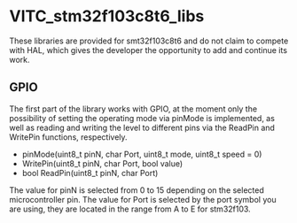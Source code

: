 # VITC_stm32f103c8t6_libs
These libraries are provided for smt32f103c8t6 and do not claim to compete with HAL, which gives the developer the opportunity to add and continue its work.

## GPIO
The first part of the library works with GPIO, at the moment only the possibility of setting the operating mode via pinMode is implemented, as well as reading and writing the level to different pins via the ReadPin and WritePin functions, respectively.
- pinMode(uint8_t pinN, char Port, uint8_t mode, uint8_t speed = 0)
- WritePin(uint8_t pinN, char Port, bool value)
- bool ReadPin(uint8_t pinN, char Port)

The value for pinN is selected from 0 to 15 depending on the selected microcontroller pin. The value for Port is selected by the port symbol you are using, they are located in the range from A to E for stm32f103.
